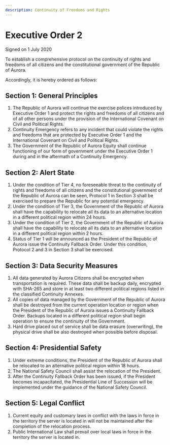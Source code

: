 ```yaml
---
description: Continuity of Freedoms and Rights
---
```


# Executive Order 2

Signed on 1 July 2020

To establish a comprehensive protocol on the continuity of rights and freedoms of all citizens and the constitutional government of the Republic of Aurora.

Accordingly, it is hereby ordered as follows:

## Section 1: General Principles

1. The Republic of Aurora will continue the exercise polices introduced by Executive Order 1 and protect the rights and freedoms of all citizens and of all other persons under the provision of the International Covenant on Civil and Political Rights.
2. Continuity Emergency refers to any incident that could violate the rights and freedoms that are protected by Executive Order 1 and the International Covenant on Civil and Political Rights.
3. The Government of the Republic of Aurora Equity shall continue functioning of our form of government under the Executive Order 1 during and in the aftermath of a Continuity Emergency.

## Section 2: Alert State

1. Under the condition of Tier 4, no foreseeable threat to the continuity of rights and freedoms of all citizens and the constitutional government of the Republic of Aurora can be seen, Protocol 1 in Section 3 shall be exercised to prepare the Republic for any potential emergency.
2. Under the condition of Tier 3, the Government of the Republic of Aurora shall have the capability to relocate all its data to an alternative location in a different political region within 24 hours.
3. Under the condition of Tier 2, the Government of the Republic of Aurora shall have the capability to relocate all its data to an alternative location in a different political region within 2 hours.
4. Status of Tier 1 will be announced as the President of the Republic of Aurora issue the Continuity Fallback Order. Under this condition, Protocol 2 and 3 in Section 3 shall be exercised.

## Section 3: Data Security Measures

1. All data generated by Aurora Citizens shall be encrypted when transportation is required. These data shall be backup daily, encrypted with SHA-265 and store in at least two different political regions listed in the classified Continuity Annexes.
2. All copies of data managed by the Government of the Republic of Aurora shall be destroyed from the current operation location or region when the President of the Republic of Aurora issues a Continuity Fallback Order. Backups located in a different political region shall begin operation to ensure the continuity of the Government.
3. Hard drive placed out of service shall be data erasure (overwriting), the physical drive shall be also destroyed when possible before disposal.

## Section 4: Presidential Safety

1. Under extreme conditions, the President of the Republic of Aurora shall be relocated to an alternative political region within 18 hours.
2. The National Safety Council shall assist the relocation of the President.
3. After the Continuity Fallback Order has been issued, if the President becomes incapacitated, the Presidential Line of Succession will be implemented under the guidance of the National Safety Council.

## Section 5: Legal Conflict

1. Current equity and customary laws in conflict with the laws in force in the territory the server is located in will not be maintained after the completion of the relocation process.
2. Public International Law shall prevail over local laws in force in the territory the server is located in.
